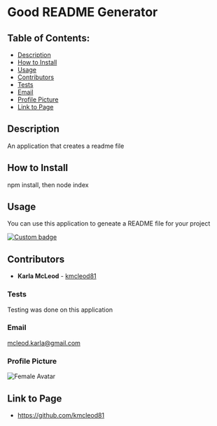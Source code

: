 
# Good README Generator

## Table of Contents:
* [Description](#Description)
* [How to Install](#How-to-Install)
* [Usage](#Usage)
* [Contributors](#Contributors)
* [Tests](#Tests)
* [Email](#Email)
* [Profile Picture](#Profile-Picture)
* [Link to Page](#Link-to-Page)

## Description
An application that creates a readme file

## How to Install
npm install, then node index

## Usage
You can use this application to geneate a README file for your project

[![Custom badge](https://img.shields.io/badge/License-isc-green.svg)](https://shields.io/)

## Contributors
* **Karla McLeod** - [kmcleod81](https://github.com/kmcleod81)

### Tests
Testing was done on this application

### Email
mcleod.karla@gmail.com

### Profile Picture
![Female Avatar](https://avatars0.githubusercontent.com/u/586560?v=300&s=4)

## Link to Page
* https://github.com/kmcleod81
